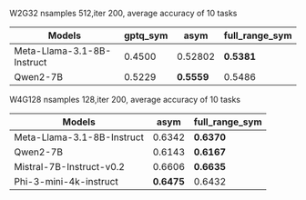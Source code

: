 W2G32 nsamples 512,iter 200, average accuracy of 10 tasks

| Models                     | gptq_sym | asym       | full_range_sym |
|----------------------------|----------|------------|----------------|
| Meta-Llama-3.1-8B-Instruct | 0.4500   | 0.52802    | **0.5381**     |
| Qwen2-7B                   | 0.5229   | **0.5559** | 0.5486         |

W4G128 nsamples 128,iter 200, average accuracy of 10 tasks

| Models                     | asym       | full_range_sym |
|----------------------------|------------|----------------|
| Meta-Llama-3.1-8B-Instruct | 0.6342     | **0.6370**     |
| Qwen2-7B                   | 0.6143     | **0.6167**     |
| Mistral-7B-Instruct-v0.2   | 0.6606     | **0.6635**     |
| Phi-3-mini-4k-instruct     | **0.6475** | 0.6432         |
